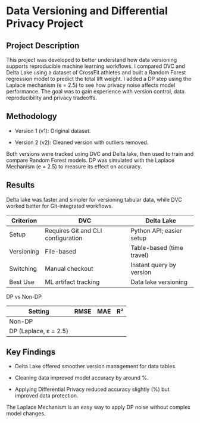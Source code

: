 # Data Versioning and Differential Privacy Project

## Project Description

This project was developed to better understand how data versioning supports reproducible machine learning workflows. I compared DVC and Delta Lake using a dataset of CrossFit athletes and built a Random Forest regression model to predict the total lift weight. I added a DP step using the Laplace mechanism (e = 2.5) to see how privacy noise affects model performance. The goal was to gain experience with version control, data reproducibility and privacy tradeoffs.

## Methodology

- Version 1 (v1): Original dataset.

- Version 2 (v2): Cleaned version with outliers removed.

Both versions were tracked using DVC and Delta lake, then used to train and compare Random Forest models. DP was simulated with the Laplace Mechanism (e = 2.5) to measure its effect on accuracy.

## Results

Delta lake was faster and simpler for versioning tabular data, while DVC worked better for Git-integrated workflows.

| Criterion | DVC | Delta Lake |
|------------|------|-------------|
| Setup | Requires Git and CLI configuration | Python API; easier setup |
| Versioning | File-based | Table-based (time travel) |
| Switching | Manual checkout | Instant query by version |
| Best Use | ML artifact tracking | Data lake versioning |

DP vs Non-DP

| Setting | RMSE | MAE | R² |
|----------|------|-----|----|
| Non-DP |  |  |  |
| DP (Laplace, ε = 2.5) |  |  |  |

## Key Findings

- Delta Lake offered smoother version management for data tables.

- Cleaning data improved model accuracy by around %.

- Applying Differential Privacy reduced accuracy slightly (%) but improved data protection.

The Laplace Mechanism is an easy way to apply DP noise without complex model changes.

